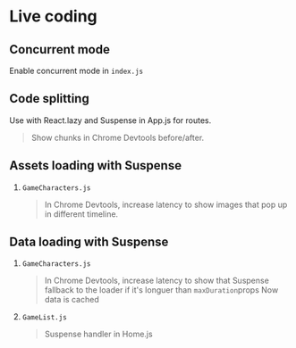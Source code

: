 # Live coding

## Concurrent mode

Enable concurrent mode in `index.js`

## Code splitting

Use with React.lazy and Suspense in App.js for routes.

> Show chunks in Chrome Devtools before/after.

## Assets loading with Suspense

1. `GameCharacters.js`
   > In Chrome Devtools, increase latency to show images that pop up in different timeline.

## Data loading with Suspense

1. `GameCharacters.js`
   > In Chrome Devtools, increase latency to show that Suspense fallback to the loader if it's longuer than `maxDuration`props
   > Now data is cached
2. `GameList.js`
   > Suspense handler in Home.js
